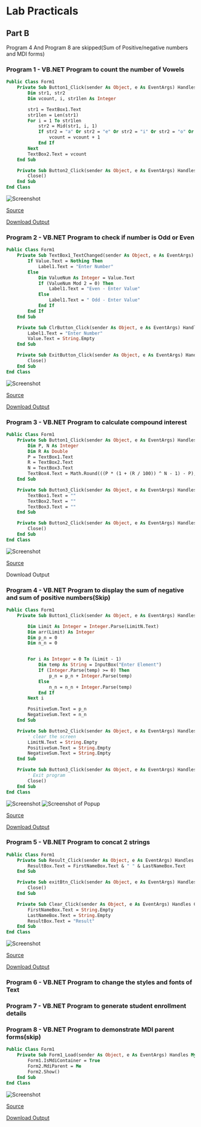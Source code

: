 # Lab Practicals
## Part B

Program 4 And Program 8 are skipped(Sum of Positive/negative numbers and MDI forms)
### Program 1 - VB.NET Program to count the number of Vowels

```vb
Public Class Form1
    Private Sub Button1_Click(sender As Object, e As EventArgs) Handles Button1.Click
        Dim str1, str2
        Dim vcount, i, str1len As Integer

        str1 = TextBox1.Text
        str1len = Len(str1)
        For i = 1 To str1len
            str2 = Mid(str1, i, 1)
            If str2 = "a" Or str2 = "e" Or str2 = "i" Or str2 = "o" Or str2 = "u" Or str2 = "A" Or str2 = "E" Or str2 = "I" Or str2 = "O" Or str2 = "U" Then
                vcount = vcount + 1
            End If
        Next
        TextBox2.Text = vcount
    End Sub

    Private Sub Button2_Click(sender As Object, e As EventArgs) Handles Button2.Click
        Close()
    End Sub
End Class
```

![Screenshot](screenshots/vowels.png)

[Source](https://github.com/sounddrill31/VowelCountApp/blob/main/source/VowelCountApp/Form1.vb)

[Download Output](https://github.com/sounddrill31/VowelCountApp/releases/download/12115653768/VowelCountApp-windows-latest-12115653768.zip)
### Program 2 - VB.NET Program to check if number is Odd or Even
```vb
Public Class Form1
    Private Sub TextBox1_TextChanged(sender As Object, e As EventArgs) Handles Value.TextChanged
        If Value.Text = Nothing Then
            Label1.Text = "Enter Number"
        Else
            Dim ValueNum As Integer = Value.Text
            If (ValueNum Mod 2 = 0) Then
                Label1.Text = "Even - Enter Value"
            Else
                Label1.Text = " Odd - Enter Value"
            End If
        End If
    End Sub

    Private Sub ClrButton_Click(sender As Object, e As EventArgs) Handles ClrButton.Click
        Label1.Text = "Enter Number"
        Value.Text = String.Empty
    End Sub

    Private Sub ExitButton_Click(sender As Object, e As EventArgs) Handles ExitButton.Click
        Close()
    End Sub
End Class
```
![Screenshot](screenshots/oddeven.png)

[Source](https://github.com/sounddrill31/OddEvenApp_Winforms/blob/main/Form1.vb)

[Download Output](https://github.com/sounddrill31/OddEvenApp_Winforms/releases/download/12116520828/OddEvenApp_Winforms-windows-latest-12116520828.zip)
### Program 3 - VB.NET Program to calculate compound interest
```vb
Public Class Form1
    Private Sub Button1_Click(sender As Object, e As EventArgs) Handles Button1.Click
        Dim P, N As Integer
        Dim R As Double
        P = TextBox1.Text
        R = TextBox2.Text
        N = TextBox3.Text
        TextBox4.Text = Math.Round(((P * (1 + (R / 100)) ^ N - 1) - P), 2)
    End Sub

    Private Sub Button3_Click(sender As Object, e As EventArgs) Handles Button3.Click
        TextBox1.Text = ""
        TextBox2.Text = ""
        TextBox3.Text = ""
    End Sub

    Private Sub Button2_Click(sender As Object, e As EventArgs) Handles Button2.Click
        Close()
    End Sub
End Class
```
![Screenshot](screenshots/CI.png)

[Source](https://github.com/Jack-Pots/CompoundInterest/blob/main/CI/Form1.vb)

Download Output
### Program 4 - VB.NET Program to display the sum of negative and sum of positive numbers(Skip)
```vb
Public Class Form1
    Private Sub Button1_Click(sender As Object, e As EventArgs) Handles Button1.Click

        Dim Limit As Integer = Integer.Parse(LimitN.Text)
        Dim arr(Limit) As Integer
        Dim p_n = 0
        Dim n_n = 0


        For i As Integer = 0 To (Limit - 1)
            Dim temp As String = InputBox("Enter Element")
            If (Integer.Parse(temp) >= 0) Then
                p_n = p_n + Integer.Parse(temp)
            Else
                n_n = n_n + Integer.Parse(temp)
            End If
        Next i

        PositiveSum.Text = p_n
        NegativeSum.Text = n_n
    End Sub

    Private Sub Button2_Click(sender As Object, e As EventArgs) Handles Button2.Click
        ' clear the screen
        LimitN.Text = String.Empty
        PositiveSum.Text = String.Empty
        NegativeSum.Text = String.Empty
    End Sub

    Private Sub Button3_Click(sender As Object, e As EventArgs) Handles Button3.Click
        ' Exit program
        Close()
    End Sub
End Class
```

![Screenshot](screenshots/sumnum.png)
![Screenshot of Popup](screenshots/sumnumpopup.png)

[Source](https://github.com/sounddrill31/SumNum_Winforms/blob/main/SumNum/Form1.vb)

[Download Output](https://github.com/sounddrill31/SumNum_Winforms/releases/download/11983858383/SumNum-windows-latest-11983858383.zip)
### Program 5 - VB.NET Program to concat 2 strings
```vb
Public Class Form1
    Private Sub Result_Click(sender As Object, e As EventArgs) Handles Result.Click
        ResultBox.Text = FirstNameBox.Text & " " & LastNameBox.Text
    End Sub

    Private Sub exitBtn_Click(sender As Object, e As EventArgs) Handles exitBtn.Click
        Close()
    End Sub

    Private Sub Clear_Click(sender As Object, e As EventArgs) Handles Clear.Click
        FirstNameBox.Text = String.Empty
        LastNameBox.Text = String.Empty
        ResultBox.Text = "Result"
    End Sub
End Class
```

![Screenshot](screenshots/concat.png)

[Source](https://github.com/sounddrill31/Concat2Strings_WinForms/blob/main/Concat2Strings/Form1.vb)

[Download Output](https://github.com/sounddrill31/Concat2Strings_WinForms/releases/download/12115871070/Concat2Strings-windows-latest-12115871070.zip)
### Program 6 - VB.NET Program to change the styles and fonts of Text
### Program 7 - VB.NET Program to generate student enrollment details
### Program 8 - VB.NET Program to demonstrate MDI parent forms(skip)
```vb
Public Class Form1
    Private Sub Form1_Load(sender As Object, e As EventArgs) Handles MyBase.Load
        Form1.IsMdiContainer = True
        Form2.MdiParent = Me
        Form2.Show()
    End Sub
End Class
```

![Screenshot](screenshots/mdiexample.png)

[Source](https://github.com/sounddrill31/MDIFormsExample_Winforms/blob/main/Form1.vb)

[Download Output](https://github.com/sounddrill31/MDIFormsExample_Winforms/releases/download/12080036688/MDIFormsExample-windows-latest-12080036688.zip)